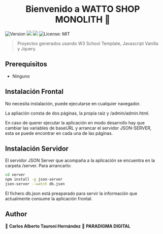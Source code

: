 <h1 align="center">Bienvenido a WATTO SHOP MONOLITH 👋</h1>
<p>
  <img alt="Version" src="https://img.shields.io/badge/version-1.0.0-blue.svg?cacheSeconds=2592000" />
  <img src="https://img.shields.io/badge/jquery-3.6.0-yellow" />
  <img src="https://img.shields.io/badge/fontAwesome-5.15.3-yellow" />
  <img alt="License: MIT" src="https://img.shields.io/badge/License-MIT-yellow.svg" />
</p>

> Proyectos generados usando W3 School Template, Javascript Vanilla y Jquery.

## Prerequisitos

- Ninguno

## Instalación Frontal

No necesita instalación, puede ejecutarse en cualquier navegador.

La apliación consta de dos páginas, la propia raíz y /admin/admin.html.

En caso de querer ejecutar la aplicación en modo desarrollo hay que cambiar las variables de baseURL y arrancar el servidor JSON-SERVER, esta se puede encontrar en cada una de las páginas.

## Instalación Servidor
El servidor JSON Server que acompaña a la aplicación se encuentra en la carpeta /server. Para arrancarlo:

```sh
cd server
npm install -g json-server
json-server --watch db.json
```

El fichero db.json está preaparado para servir la información que actualmente consume la aplicación frontal.

## Author

👤 **Carlos Alberto Tauroni Hernández** 
🏢 **PARADIGMA DIGITAL**